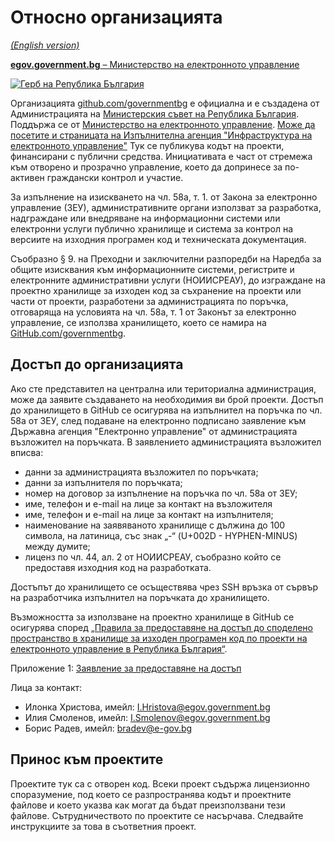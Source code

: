 # Относно организацията

_[(English version)](README.en.md)_

[**egov.government.bg** – Министерство на електронното управление](https://egov.government.bg/)

[![Герб на Република България](https://identity.egov.bg/wps/wcm/connect/identity.egov.bg14599/2dfc622a-1365-4b4d-9928-68746f02b477/gerb1.jpg?MOD=AJPERES&CACHEID=ROOTWORKSPACE.Z18_PPGAHG8009D5D0Q9L8L5QQ0440-2dfc622a-1365-4b4d-9928-68746f02b477-lQRYJAE)](http://www.government.bg/)

Организацията [github.com/governmentbg](https://github.com/governmentbg) е официална и е създадена от Администрацията на [Министерския съвет на Република България](http://www.government.bg/). Поддържа се от [Министерство на електронното управление](https://egov.government.bg/). [Може да посетите и страницата на Изпълнителна агенция "Инфраструктура на електронното управление"](https://iaieu.egov.bg) Тук се публикува кодът на проекти, финансирани с публични средства. Инициативата е част от стремежа към отворено и прозрачно управление, което да допринесе за по-активен граждански контрол и участие.

За изпълнение на изискването на чл. 58а, т. 1. от Закона за електронно управление (ЗЕУ), административните органи използват за разработка, надграждане или внедряване на информационни системи или електронни услуги публично хранилище и система за контрол на версиите на изходния програмен код и техническата документация.

Съобразно § 9. на Преходни и заключителни разпоредби на Наредба за общите изисквания към информационните системи, регистрите и електронните административни услуги (НОИИСРЕАУ), до изграждане на проектно хранилище за изходен код за съхранение на проекти или части от проекти, разработени за администрацията по поръчка, отговаряща на условията на чл. 58а, т. 1 от Законът за електронно управление, се използва хранилището, което се намира на [GitHub.com/governmentbg](https://github.com/governmentbg/).

## Достъп до организацията

Ако сте представител на централна или териториална администрация, може да заявите създаването на необходимия ви брой проекти. Достъп до хранилището в GitHub се осигурява на изпълнител на поръчка по чл. 58а от ЗЕУ, след подаване на електронно подписано заявление към Държавна агенция "Електронно управление" от администрацията възложител на поръчката. В заявлението администрацията възложител вписва:

- данни за администрацията възложител по поръчката;
- данни за изпълнителя по поръчката;
- номер на договор за изпълнение на поръчка по чл. 58а от ЗЕУ;
- име, телефон и e-mail на лице за контакт на възложителя
- име, телефон и e-mail на лице за контакт на изпълнителя;
- наименование на заявяваното хранилище с дължина до 100 символа, на латиница, със знак „-“ (U+002D - HYPHEN-MINUS) между думите;
- лиценз по чл. 44, ал. 2 от НОИИСРЕАУ, съобразно който се предоставя изходния код на разработката.

Достъпът до хранилището се осъществява чрез SSH връзка от сървър на разработчика изпълнител на поръчката до хранилището.

Възможността за използване на проектно хранилище в GitHub се осигурява според [„Правила за предоставяне на достъп до споделено пространство в хранилище за изходен програмен код по проекти на електронното управление в Република България“](https://e-gov.bg/upload/6783/Pravila+za+dostap+do+proektno+hranilishte+na+izhoden+kod.pdf).

Приложение 1: [Заявление за предоставяне на достъп](https://e-gov.bg/upload/6784/%D0%9F%D1%80%D0%B8%D0%BB%D0%BE%D0%B6%D0%B5%D0%BD%D0%B8%D0%B5%E2%84%961-%D0%B7%D0%B0%D1%8F%D0%B2%D0%BB%D0%B5%D0%BD%D0%B8%D0%B5.xlsx)

Лица за контакт:

- Илонка Христова, имейл: I.Hristova@egov.government.bg
- Илия Смоленов, имейл: I.Smolenov@egov.government.bg
- Борис Радев, имейл: bradev@e-gov.bg

## Принос към проектите

Проектите тук са с отворен код. Всеки проект съдържа лицензионно споразумение, под което се разпространява кодът и проектните файлове и което указва как могат да бъдат преизползвани тези файлове. Сътрудничеството по проектите се насърчава. Следвайте инструкциите за това в съответния проект.
